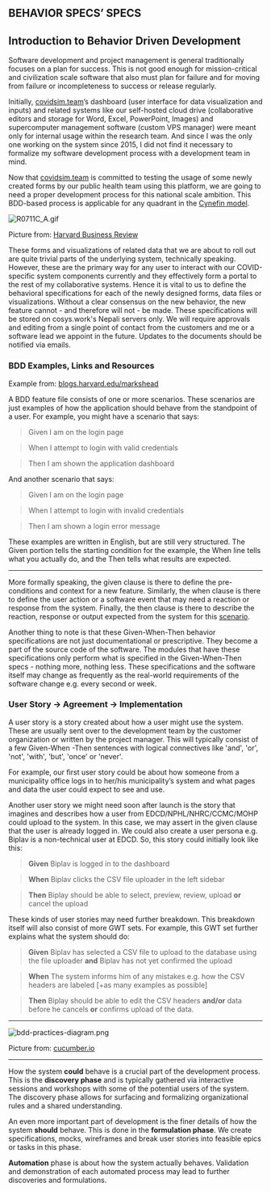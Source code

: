 ## BEHAVIOR SPECS’ SPECS

## Introduction to Behavior Driven Development

Software development and project management is general traditionally focuses on a plan for success. This is not good enough for mission-critical and civilization scale software that also must plan for failure and for moving from failure or incompleteness to success or release regularly. 

Initially, [covidsim.team](https://www.covidsim.team/)’s dashboard (user interface for data visualization and inputs) and related systems like our self-hosted cloud drive (collaborative editors and storage for Word, Excel, PowerPoint, Images) and supercomputer management software (custom VPS manager) were meant only for internal usage within the research team. And since I was the only one working on the system since 2015, I did not find it necessary to formalize my software development process with a development team in mind.
 
Now that [covidsim.team](https://www.covidsim.team/) is committed to testing the usage of some newly created forms by our public health team using this platform, we are going to need a proper development process for this national scale ambition. This BDD-based process is applicable for any quadrant in the [Cynefin model](https://hbr.org/2007/11/a-leaders-framework-for-decision-making).


![R0711C_A.gif](https://cdn.hashnode.com/res/hashnode/image/upload/v1595142789225/gEK9TuyUK.gif)

Picture from: [Harvard Business Review](https://hbr.org/2007/11/a-leaders-framework-for-decision-making) 

These forms and visualizations of related data that we are about to roll out are quite trivial parts of the underlying system, technically speaking. However, these are the primary way for any user to interact with our COVID-specific system components currently and they effectively form a portal to the rest of my collaborative systems. Hence it is vital to us to define the behavioral specifications for each of the newly designed forms, data files or visualizations. Without a clear consensus on the new behavior, the new feature cannot - and therefore will not - be made. These specifications will be stored on cosys.work's Nepali servers only. We will require approvals and editing from a single point of contact from the customers and me or a software lead we appoint in the future. Updates to the documents should be notified via emails.

### BDD Examples, Links and Resources

Example from: [blogs.harvard.edu/markshead](https://blogs.harvard.edu/markshead/what-is-behavior-driven-development/) 

A BDD feature file consists of one or more scenarios. These scenarios are just examples of how the application should behave from the standpoint of a user. For example, you might have a scenario that says:


> Given I am on the login page

> When I attempt to login with valid credentials

> Then I am shown the application dashboard

And another scenario that says:

> Given I am on the login page

> When I attempt to login with invalid credentials

> Then I am shown a login error message

These examples are written in English, but are still very structured. The Given portion tells the starting condition for the example, the When line tells what you actually do, and the Then tells what results are expected. 
____________________________________________________________________________________________________

More formally speaking, the given clause is there to define the pre-conditions and context for a new feature. Similarly, the when clause is there to define the user action or a software event that may need a reaction or response from the system. Finally, the then clause is there to describe the reaction, response or output expected from the system for this [scenario](https://automationpanda.com/2017/01/30/bdd-101-writing-good-gherkin/).

Another thing to note is that these Given-When-Then behavior specifications are not just documentational or prescriptive. They become a part of the source code of the software. The modules that have these specifications only perform what is specified in the Given-When-Then specs - nothing more, nothing less. These specifications and the software itself may change as frequently as the real-world requirements of the software change e.g. every second or week. 

### User Story -> Agreement -> Implementation

A user story is a story created about how a user might use the system. These are usually sent over to the development team by the customer organization or written by the project manager. This will typically consist of a few Given-When -Then sentences with logical connectives like 'and', 'or', 'not', 'with', 'but', 'once' or 'never'.

For example, our first user story could be about how someone from a municipality office logs in to her/his municipality’s system and what pages and data the user could expect to see and use. 

Another user story we might need soon after launch is the story that imagines and describes how a user from EDCD/NPHL/NHRC/CCMC/MOHP could upload to the system. In this case, we may assert in the given clause that the user is already logged in. We could also create a user persona e.g. Biplav is a non-technical user at EDCD. So, this story could initially look like this:

> **Given** Biplav is logged in to the dashboard

> **When** Biplav clicks the CSV file uploader in the left sidebar

> **Then** Biplay should be able to select, preview, review, upload **or** cancel the upload 

These kinds of user stories may need further breakdown. This breakdown itself will also consist of more GWT sets. For example, this GWT set further explains what the system should do:

> **Given** Biplav has selected a CSV file to upload to the database using the file uploader **and** Biplav has not yet confirmed the upload

> **When** The system informs him of any mistakes e.g. how the CSV headers are labeled [+as many examples as possible]

> **Then** Biplay should be able to edit the CSV headers **and/or** data before he cancels **or** confirms upload of the data.

____________________________________________________________________________________________________

![bdd-practices-diagram.png](https://cdn.hashnode.com/res/hashnode/image/upload/v1595142730242/xAIf2p5vm.png)

Picture from:  [cucumber.io](https://cucumber.io/docs/bdd/) 
____________________________________________________________________________________________________

How the system **could** behave is a crucial part of the development process. This is the **discovery phase** and is typically gathered via interactive sessions and workshops with some of the potential users of the system. The discovery phase allows for surfacing and formalizing organizational rules and a shared understanding. 

An even more important part of development is the finer details of how the system **should** behave. This is done in the **formulation phase**. We create specifications, mocks, wireframes and break user stories into feasible epics or tasks in this phase.

**Automation** phase is about how the system actually behaves. Validation and demonstration of each automated process may lead to further discoveries and formulations.

